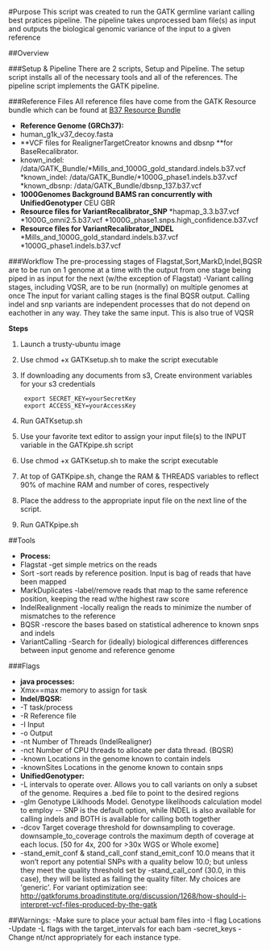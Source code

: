 #Purpose
This script was created to run the GATK germline variant calling best pratices pipeline. 
The pipeline takes unprocessed bam file(s) as input and outputs the biological genomic variance of the input to a given reference

##Overview

###Setup & Pipeline
There are 2 scripts, Setup and Pipeline. The setup script installs all of the necessary tools and all of the references. The pipeline script implements the GATK pipeline. 

###Reference Files
All reference files have come from the GATK Resource bundle which can be found at [B37 Resource Bundle](ftp://gsapubftp-anonymous@ftp.broadinstitute.org/bundle/2.5/b37)

* **Reference Genome (GRCh37):**
* human_g1k_v37_decoy.fasta
* **VCF files for RealignerTargetCreator knowns and dbsnp **for BaseRecalibrator.
* known_indel: /data/GATK_Bundle/*Mills_and_1000G_gold_standard.indels.b37.vcf
*known_indel: /data/GATK_Bundle/*1000G_phase1.indels.b37.vcf
*known_dbsnp: /data/GATK_Bundle/dbsnp_137.b37.vcf
* **1000Genomes Background BAMS ran concurrently with UnifiedGenotyper**
CEU
GBR
* **Resource files for VariantRecalibrator_SNP**
*hapmap_3.3.b37.vcf
*1000G_omni2.5.b37.vcf
*1000G_phase1.snps.high_confidence.b37.vcf
* **Resource files for VariantRecalibrator_INDEL**
*Mills_and_1000G_gold_standard.indels.b37.vcf
*1000G_phase1.indels.b37.vcf

###Workflow
The pre-processing stages of Flagstat,Sort,MarkD,Indel,BQSR are to be run on 1 genome at a time
with the output from one stage being piped in as input for the next (w/the exception of Flagstat)
-Variant calling stages, including VQSR, are to be run (normally) on multiple genomes at once
The input for variant calling stages is the final BQSR output. Calling indel and snp variants are independent
processes that do not depend on eachother in any way. They take the same input. This is also true of VQSR

**Steps**

1. Launch a trusty-ubuntu image
1. Use chmod +x GATKsetup.sh to make the script executable
2. If downloading any documents from s3, Create environment variables for your s3 credentials

        export SECRET_KEY=yourSecretKey
        export ACCESS_KEY=yourAccessKey
3. Run GATKsetup.sh
3. Use your favorite text editor to assign your input file(s) to the INPUT variable in the GATKpipe.sh script
4. Use chmod +x GATKsetup.sh to make the script executable
5. At top of GATKpipe.sh, change the RAM & THREADS variables to reflect 90% of machine RAM and number of cores, respectively
6. Place the address to the appropriate input file on the next line of the script.
4. Run GATKpipe.sh

##Tools
* **Process:**
* Flagstat -get simple metrics on the reads
* Sort -sort reads by reference position. Input is bag of reads that have been mapped
* MarkDuplicates -label/remove reads that map to the same reference position, keeping the read w/the highest raw score
* IndelRealignment -locally realign the reads to minimize the number of mismatches to the reference
* BQSR -rescore the bases based on statistical adherence to known snps and indels
* VariantCalling -Search for (ideally) biological differences differences between input genome and reference genome

###Flags
* **java processes:** 
* Xmx==max memory to assign for task
* **Indel/BQSR:** 
* -T task/process
* -R Reference file
* -I Input 
* -o Output 
* -nt Number of Threads (IndelRealigner)
* -nct Number of CPU threads to allocate per data thread. (BQSR)
* -known Locations in the genome known to contain indels
* -knownSites Locations in the genome known to contain snps
* **UnifiedGenotyper:**
* -L intervals to operate over. Allows you to call variants on only a subset of the genome. Requires a .bed file to point to the desired regions
* -glm Genotype Liklhoods Model. Genotype likelihoods calculation model to employ -- SNP is the default option, while INDEL is also available for calling indels and BOTH is available for calling both together
* -dcov Target coverage threshold for downsampling to coverage. downsample_to_coverage controls the maximum depth of coverage at each locus.
[50 for 4x, 200 for >30x WGS or Whole exome]
* -stand_emit_conf & stand_call_conf 
stand_emit_conf 10.0 means that it won’t report any potential SNPs with a quality below 10.0; 
but unless they meet the quality threshold set by -stand_call_conf (30.0, in this case), 
they will be listed as failing the quality filter. My choices are 'generic'. 
For variant optimization see: http://gatkforums.broadinstitute.org/discussion/1268/how-should-i-interpret-vcf-files-produced-by-the-gatk

##Warnings:
-Make sure to place your actual bam files into -I flag Locations
-Update -L flags with the target_intervals for each bam
-secret_keys
-Change nt/nct appropriately for each instance type. 
